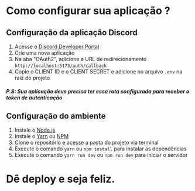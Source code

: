 # Como configurar sua aplicação ?

## Configuração da aplicação Discord
1. Acesse o [Discord Developer Portal](https://discord.com/developers/applications)
2. Crie uma nova aplicação
3. Na aba "OAuth2", adicione a URL de redirecionamento `http://localhost:5173/auth/callback`
4. Copie o CLIENT ID e o CLIENT SECRET e adicione no arquivo `.env` na raiz do projeto

#####  P.S: Sua aplicação deve precisa ter essa rota configurada para receber o token de autenticação

## Configuração do ambiente
1. Instale o [Node.js](https://nodejs.org/en/download/)
2. Instale o [Yarn](https://yarnpkg.com/getting-started/install) ou [NPM](https://www.npmjs.com/get-npm)
3. Clone o repositório e acesse a pasta do projeto via terminal
4. Execute o comando `yarn` ou `npm install` para instalar as dependências
5. Execute o comando `yarn run dev` ou `npm run dev` para iniciar o servidor

# Dê deploy e seja feliz. 

